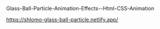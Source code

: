 Glass-Ball-Particle-Animation-Effects--Html-CSS-Animation


https://shlomo-glass-ball-particle.netlify.app/
